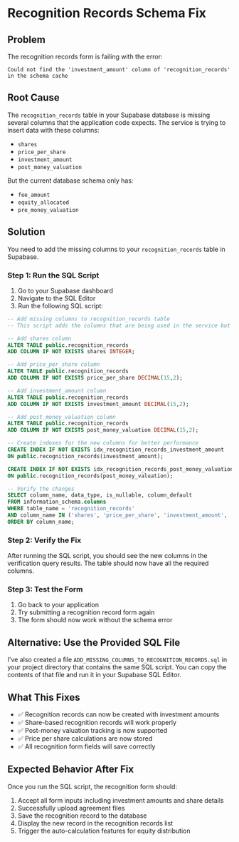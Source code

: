 # Recognition Records Schema Fix

## Problem
The recognition records form is failing with the error:
```
Could not find the 'investment_amount' column of 'recognition_records' in the schema cache
```

## Root Cause
The `recognition_records` table in your Supabase database is missing several columns that the application code expects. The service is trying to insert data with these columns:
- `shares`
- `price_per_share` 
- `investment_amount`
- `post_money_valuation`

But the current database schema only has:
- `fee_amount`
- `equity_allocated`
- `pre_money_valuation`

## Solution
You need to add the missing columns to your `recognition_records` table in Supabase.

### Step 1: Run the SQL Script
1. Go to your Supabase dashboard
2. Navigate to the SQL Editor
3. Run the following SQL script:

```sql
-- Add missing columns to recognition_records table
-- This script adds the columns that are being used in the service but missing from the schema

-- Add shares column
ALTER TABLE public.recognition_records 
ADD COLUMN IF NOT EXISTS shares INTEGER;

-- Add price_per_share column
ALTER TABLE public.recognition_records 
ADD COLUMN IF NOT EXISTS price_per_share DECIMAL(15,2);

-- Add investment_amount column
ALTER TABLE public.recognition_records 
ADD COLUMN IF NOT EXISTS investment_amount DECIMAL(15,2);

-- Add post_money_valuation column
ALTER TABLE public.recognition_records 
ADD COLUMN IF NOT EXISTS post_money_valuation DECIMAL(15,2);

-- Create indexes for the new columns for better performance
CREATE INDEX IF NOT EXISTS idx_recognition_records_investment_amount 
ON public.recognition_records(investment_amount);

CREATE INDEX IF NOT EXISTS idx_recognition_records_post_money_valuation 
ON public.recognition_records(post_money_valuation);

-- Verify the changes
SELECT column_name, data_type, is_nullable, column_default 
FROM information_schema.columns 
WHERE table_name = 'recognition_records' 
AND column_name IN ('shares', 'price_per_share', 'investment_amount', 'post_money_valuation')
ORDER BY column_name;
```

### Step 2: Verify the Fix
After running the SQL script, you should see the new columns in the verification query results. The table should now have all the required columns.

### Step 3: Test the Form
1. Go back to your application
2. Try submitting a recognition record form again
3. The form should now work without the schema error

## Alternative: Use the Provided SQL File
I've also created a file `ADD_MISSING_COLUMNS_TO_RECOGNITION_RECORDS.sql` in your project directory that contains the same SQL script. You can copy the contents of that file and run it in your Supabase SQL Editor.

## What This Fixes
- ✅ Recognition records can now be created with investment amounts
- ✅ Share-based recognition records will work properly
- ✅ Post-money valuation tracking is now supported
- ✅ Price per share calculations are now stored
- ✅ All recognition form fields will save correctly

## Expected Behavior After Fix
Once you run the SQL script, the recognition form should:
1. Accept all form inputs including investment amounts and share details
2. Successfully upload agreement files
3. Save the recognition record to the database
4. Display the new record in the recognition records list
5. Trigger the auto-calculation features for equity distribution

